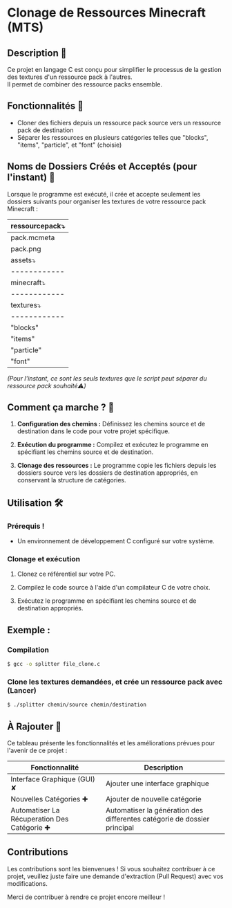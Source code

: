 # Clonage de Ressources Minecraft (MTS)

## Description 📄

Ce projet en langage C est conçu pour simplifier le processus de la gestion des textures d'un ressource pack à l'autres.  
Il permet de combiner des ressource packs ensemble.

## Fonctionnalités 🚀

- Cloner des fichiers depuis un ressource pack source vers un ressource pack de destination
- Séparer les ressources en plusieurs catégories telles que "blocks", "items", "particle", et "font" (choisie)

## Noms de Dossiers Créés et Acceptés (pour l'instant) 📂

Lorsque le programme est exécuté, il crée et accepte seulement les dossiers suivants pour organiser les textures de votre ressource pack Minecraft :

| ressourcepack⤵    |
|------------|
| pack.mcmeta |
| pack.png |
| assets⤵    |
|------------|
| minecraft⤵    |
|------------|
| textures⤵    |
|------------|
| "blocks"   |
| "items"    |
| "particle" |
| "font"     |
  
*(Pour l'instant, ce sont les seuls textures que le script peut séparer du ressource pack souhaité⚠️)*

## Comment ça marche ? 🎯

1. **Configuration des chemins :** Définissez les chemins source et de destination dans le code pour votre projet spécifique.

2. **Exécution du programme :** Compilez et exécutez le programme en spécifiant les chemins source et de destination.

3. **Clonage des ressources :** Le programme copie les fichiers depuis les dossiers source vers les dossiers de destination appropriés, en conservant la structure de catégories.

## Utilisation 🛠️

### Prérequis !

- Un environnement de développement C configuré sur votre système.

### Clonage et exécution

1. Clonez ce référentiel sur votre PC.

2. Compilez le code source à l'aide d'un compilateur C de votre choix.

3. Exécutez le programme en spécifiant les chemins source et de destination appropriés.

## Exemple :

### Compilation

```bash
$ gcc -o splitter file_clone.c
```

### Clone les textures demandées, et crée un ressource pack avec (Lancer)

```bash
$ ./splitter chemin/source chemin/destination
```

## À Rajouter 📝

Ce tableau présente les fonctionnalités et les améliorations prévues pour l'avenir de ce projet :

| Fonctionnalité           | Description                                                                                              |
|--------------------------|----------------------------------------------------------------------------------------------------------|
| Interface Graphique (GUI) ✘| Ajouter une interface graphique   |
| Nouvelles Catégories ✚   | Ajouter de nouvelle catégorie     |
| Automatiser La Récuperation Des Catégorie ✚ | Automatiser la génération des differentes catégorie de dossier principal    |

## Contributions

Les contributions sont les bienvenues ! Si vous souhaitez contribuer à ce projet, veuillez juste faire une demande d'extraction (Pull Request) avec vos modifications.

Merci de contribuer à rendre ce projet encore meilleur !
